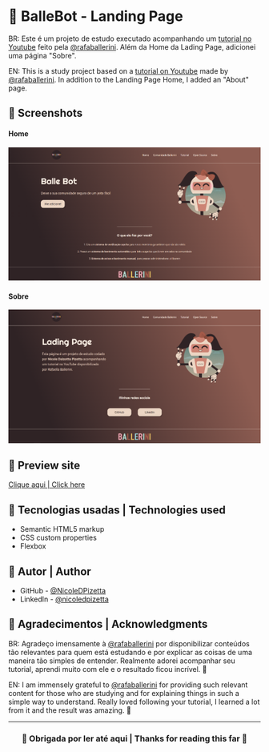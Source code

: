# 🤎 BalleBot - Landing Page

BR: Este é um projeto de estudo executado acompanhando um [tutorial no Youtube](https://www.youtube.com/watch?v=llF6vD-RljE&t=1557s) feito pela [@rafaballerini](https://github.com/rafaballerini). Além da Home da Lading Page, adicionei uma página "Sobre".

EN: This is a study project based on a [tutorial on Youtube](https://www.youtube.com/watch?v=llF6vD-RljE&t=1557s) made by [@rafaballerini](https://github.com/rafaballerini). In addition to the Landing Page Home, I added an "About" page.

## 🤎 Screenshots
#### Home 
![](./assets/home.png) 

#### Sobre 
![](./assets/sobre.png) 

## 🤎 Preview site
[Clique aqui | Click here](https://nicoledpizetta.github.io/BalleBot-LadingPage/)

## 🤎 Tecnologias usadas | Technologies used
- Semantic HTML5 markup
- CSS custom properties
- Flexbox

## 🤎 Autor | Author
- GitHub - [@NicoleDPizetta](https://github.com/NicoleDPizetta)
- LinkedIn - [@nicoledpizetta](https://www.linkedin.com/in/nicoledpizetta/)

## 🤎 Agradecimentos | Acknowledgments
BR: Agradeço imensamente à [@rafaballerini](https://github.com/rafaballerini) por disponibilizar conteúdos tão relevantes para quem está estudando e por explicar as coisas de uma maneira tão simples de entender. Realmente adorei acompanhar seu tutorial, aprendi muito com ele e o resultado ficou incrível. 🥰

EN: I am immensely grateful to [@rafaballerini](https://github.com/rafaballerini) for providing such relevant content for those who are studying and for explaining things in such a simple way to understand. Really loved following your tutorial, I learned a lot from it and the result was amazing. 🥰


---------------


### <p align="center">💖 Obrigada por ler até aqui | Thanks for reading this far 💖</p>
